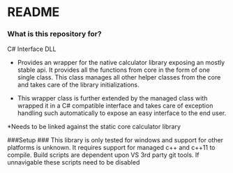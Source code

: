 # README #
 

### What is this repository for? ###

C# Interface DLL 

* Provides an wrapper for the native calculator library exposing an mostly stable api. It provides all the functions from core in the form of one single class. This class manages all other helper classes from the core and takes care of the library initializations. 

* This wrapper class is further extended by the managed class with wrapped it in a C# compatible interface and takes care of exception handling such automatically to expose an easy interface to the end user.

*Needs to be linked against the static core calculator library

###Setup ###
This library is only tested for windows and support for other platforms is unknown. It requires support for managed c++ and c++11  to compile.
Build scripts are dependent upon VS 3rd party git tools. If unnavigable these scripts need to be disabled
